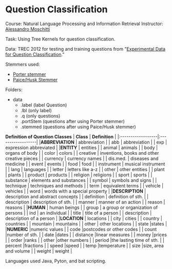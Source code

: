 Question Classification
=======================
Course: Natural Language Processing and Information Retrieval
Instructor: [Alessandro Moschitti](http://disi.unitn.it/moschitti/teaching.html)

Task: Using Tree Kernels for question classification.

Data: TREC 2012 for testing and training questions from "[Experimental Data for Question Classification](http://cogcomp.cs.illinois.edu/Data/QA/QC/)."

Stemmers used:
- [Porter stemmer](http://www.tartarus.org/~martin/PorterStemmer)
- [Paice/Husk Stemmer](http://www.comp.lancs.ac.uk/computing/research/stemming/Links/implementations.htm)

Folders:
- data
  - .label (label Question)
  - .lbl (only label)
  - .q (only questions)
  - .portStem (questions after using Porter stemmer)
  - .stemmed (questions after using Paice/Husk stemmer)
  
  
**Definition of Question Classes**
| **Class**         | **Definition**    |
|:------------------|:------------------|
|**ABBREVIATION**   | abbreviation      |
|  abb	            | abbreviation      |
|  exp	            | expression abbreviated      |
|**ENTITY**	        | entities      |
|  animal	        | animals      |
|  body	            | organs of body      |
|  color	        | colors      |
|  creative	        | inventions, books and other creative pieces      |
|  currency	        | currency names      |
|  dis.med.	        | diseases and medicine      |
|  event	        | events      |
|  food	            | food      |
|  instrument	    | musical instrument      |
|  lang	            | languages      |
|  letter	        | letters like a-z      |
|  other	        | other entities      |
|  plant	        | plants      |
|  product	        | products      |
|  religion	        | religions      |
|  sport	        | sports      |
|  substance	    | elements and substances      |
|  symbol	        | symbols and signs      |
|  technique	    | techniques and methods      |
|  term	            | equivalent terms      |
|  vehicle	        | vehicles      |
|  word	            | words with a special property      |
|**DESCRIPTION**	| description and abstract concepts      |
|  definition	    | definition of sth.      |
|  description	    | description of sth.      |
|  manner	        | manner of an action      |
|  reason	        | reasons      |
|**HUMAN**	        | human beings      |
|  group	        | a group or organization of persons      |
|  ind	            | an individual      |
|  title	        | title of a person      |
|  description	    | description of a person      |
|**LOCATION**	    | locations      |
|  city	            | cities      |
|  country	        | countries      |
|  mountain	        | mountains      |
|  other	        | other locations      |
|  state	        |states      |
|**NUMERIC**	|numeric values      |
|  code	    |postcodes or other codes      |
|  count	|number of sth.      |
|  date	    |dates      |
|  distance	|linear measures      |
|  money	|prices      |
|  order	|ranks      |
|  other	|other numbers      |
|  period	|the lasting time of sth.      |
|  percent	|fractions      |
|  speed	|speed      |
|  temp	    |temperature      |
|  size	    |size, area and volume      |
|  weight	| weight      |
  
Languages used Java, Pyton, and bat scripting.

